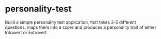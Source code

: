 # personality-test
Build a simple personality test application, that takes 3-5 different questions, maps them into a score and produces a personality trait of either Introvert or Extrovert.
